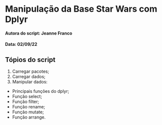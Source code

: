 # Manipulação da Base Star Wars com Dplyr

#### Autora do script: Jeanne Franco
#### Data: 02/09/22

## Tópios do script

1. Carregar pacotes;
2. Carregar dados;
3. Manipular dados:
* Principais funções do dplyr;
* Função select;
* Função filter;
* Função rename;
* Função mutate;
* Função arrange.
